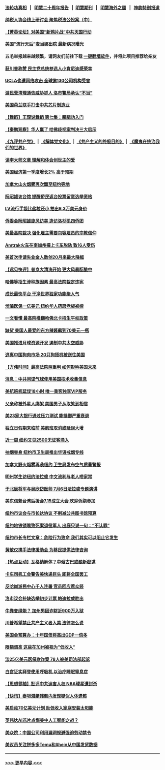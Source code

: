 #### [法轮功真相](https://github.com/gfw-breaker/truth/blob/master/README.md?t=0) &nbsp;&nbsp;|&nbsp;&nbsp; [明慧二十周年报告](https://github.com/gfw-breaker/mh-reports/blob/master/README.md?t=0) &nbsp;&nbsp;|&nbsp;&nbsp;[明慧期刊](https://github.com/gfw-breaker/mh-qikan) &nbsp;&nbsp;|&nbsp;&nbsp; [明慧海外之窗](https://github.com/gfw-breaker/mh-news/blob/master/README.md?t=0) &nbsp;&nbsp;|&nbsp;&nbsp; [神韵特别报道](https://github.com/gfw-breaker/mh-news/blob/master/shenyun.md?t=0)
#### [纳税人协会线上研讨会 聚焦税法公投案（中）](../pages/nsc412/n14025318.md?t=06300943) 
#### [【菁英论坛】对美国“新鸦片战”中共灭国行动](../pages/nsc412/n14025266.md?t=06300943) 
#### [美国“流行天后”麦当娜出院 最新病况曝光](../pages/nsc412/n14025168.md?t=06300943) 
#### 五毛举报越来越频繁，请网友们前往下载 [一键翻墙软件](https://github.com/gfw-breaker/ssr-accounts)，并将此项目推荐给亲友
#### [获川普称赞 民主党总统参选人小肯尼迪感荣幸](../pages/nsc412/n14025023.md?t=06300943) 
#### [UCLA也遭网络攻击 全球逾130公司机构受害](../pages/nsc412/n14025307.md?t=06300943) 
#### [游民营清理通告威胁抓人 洛市警局承认“不当”](../pages/nsc412/n14025258.md?t=06300943) 
#### [美国荷兰联手打击中共芯片制造业](../pages/nsc412/n14025247.md?t=06300943) 
#### [【舞蹈】王琛说舞蹈 第七集：腰腿功入门](../pages/nsc412/n14025043.md?t=06300943) 
#### [【秦鹏观察】华人赢了 哈佛歧视案判决三大启示](../pages/nsc412/n14025233.md?t=06300943) 
#### [《九评共产党》](https://github.com/begood0513/9ping.md/blob/master/README.md) &nbsp;|&nbsp; [《解体党文化》](../../../../jtdwh.md/blob/master/README.md)  &nbsp;|&nbsp; [《共产主义的终极目的》](../../../../gczydzjmd.md/blob/master/README.md) &nbsp;|&nbsp; [《魔鬼在统治我们的世界》](../../../../mgztzwmdsj.md/blob/master/README.md) 
#### [读李大师文章 理解和体会创世主的爱](../pages/nsc412/n14024375.md?t=06300943) 
#### [美国经济第一季度增长2% 高于预期](../pages/nsc412/n14025245.md?t=06300943) 
#### [加拿大山火烟雾再次飘至纽约等地](../pages/nsc412/n14025175.md?t=06300943) 
#### [阮昭雄访台馆 提醒侨民返台投票留意选举资格](../pages/nsc412/n14025244.md?t=06300943) 
#### [LV流行手袋比盐粒还小 拍出6.3万美元身价](../pages/nsc412/n14025129.md?t=06300943) 
#### [侨委会阮昭雄旋风访美 造访洛杉矶四侨团](../pages/nsc412/n14025230.md?t=06300943) 
#### [美最高院裁决 强化雇主需要包容雇员的宗教信仰](../pages/nsc412/n14025113.md?t=06300943) 
#### [Amtrak火车在南加州撞上卡车脱轨 致16人受伤](../pages/nsc412/n14025159.md?t=06300943) 
#### [美首次申请失业金人数创20月来最大降幅](../pages/nsc412/n14025042.md?t=06300943) 
#### [【远见快评】普京大清洗开始 更大风暴酝酿中](../pages/nsc412/n14025028.md?t=06300943) 
#### [哈佛等招生涉种族因素 最高法院裁定违宪](../pages/nsc412/n14025044.md?t=06300943) 
#### [成长最快平台 干净世界独家功能聚人气](../pages/nsc412/n14024615.md?t=06300943) 
#### [涉骗医保一亿美元 纽约华人药房老板被控](../pages/nsc412/n14024616.md?t=06300943) 
#### [一文看懂 最高院推翻哈佛北卡招生平权政策](../pages/nsc412/n14025099.md?t=06300943) 
#### [缺货 美国人最爱的东方辣酱飙到70美元一瓶](../pages/nsc412/n14025070.md?t=06300943) 
#### [美国推进月球资源开发 遏制中共太空威胁](../pages/nsc412/n14024993.md?t=06300943) 
#### [逃离中国狗肉市场 20只狗搭机被送往美国](../pages/nsc412/n14024399.md?t=06300943) 
#### [【方伟时间】最高法院两重判 如何影响美国未来](../pages/nsc412/n14024526.md?t=06300943) 
#### [消息：中共间谍气球使用美国技术收集信息](../pages/nsc412/n14024759.md?t=06300943) 
#### [美航班机延误18小时 唯一乘客独享VIP服务](../pages/nsc412/n14024347.md?t=06300943) 
#### [父亲称被外星人绑架 美国男子从取笑到相信](../pages/nsc412/n14024670.md?t=06300943) 
#### [美23家大银行通过压力测试 能抵御严重衰退](../pages/nsc412/n14024622.md?t=06300943) 
#### [独立日假期来临前 美航班取消或延误大增](../pages/nsc412/n14024527.md?t=06300943) 
#### [近一周 纽约又见2500无证客涌入](../pages/nsc412/n14024640.md?t=06300943) 
#### [抽烟害身 纽约市卫生局推出华语戒烟专线](../pages/nsc412/n14024636.md?t=06300943) 
#### [加拿大野火烟雾再袭纽约 卫生局发布空气质量警报](../pages/nsc412/n14024618.md?t=06300943) 
#### [明州学生访纽约法拉盛 中文流利与老人唠家常](../pages/nsc412/n14024630.md?t=06300943) 
#### [于北辰将军与吴欣岱医师 7月6日法拉盛专题演讲](../pages/nsc412/n14024645.md?t=06300943) 
#### [美东信赖台湾后援会7.15成立大会 欢迎侨胞参加](../pages/nsc412/n14024625.md?t=06300943) 
#### [纽约市议会与市长达协议 不削减公共图书馆预算](../pages/nsc412/n14024643.md?t=06300943) 
#### [纽约地铁锁喉致死案退役军人 出庭只说一句：“不认罪”](../pages/nsc412/n14024628.md?t=06300943) 
#### [纽约市长专栏文章：危险行为致命 我们其实可以阻止它发生](../pages/nsc412/n14024647.md?t=06300943) 
#### [黄敏仪携手法律援助会 为移民提供法律咨询](../pages/nsc412/n14024623.md?t=06300943) 
#### [【热点互动】瓦格纳解体？中俄古巴或酿新密谋](../pages/nsc412/n14024508.md?t=06300943) 
#### [卡车司机工会警告美快递巨头 即将全国罢工](../pages/nsc412/n14024536.md?t=06300943) 
#### [反哈岗游民中心千人连署 官员回应惹众怒](../pages/nsc412/n14024591.md?t=06300943) 
#### [洛市议会补缺选举初步计票 帕迪拉或胜出](../pages/nsc412/n14024578.md?t=06300943) 
#### [牛粪变绿能？ 加州男因诈财近900万入狱](../pages/nsc412/n14024570.md?t=06300943) 
#### [川普希望禁止共产主义者入美 法律怎么说](../pages/nsc412/n14024328.md?t=06300943) 
#### [美国会预算办：十年国债将高出GDP一倍多](../pages/nsc412/n14024420.md?t=06300943) 
#### [限额调高 这些在加州被视为“低收入”](../pages/nsc412/n14024552.md?t=06300943) 
#### [涉25亿美元医保欺诈案 78人被美司法部起诉](../pages/nsc412/n14024446.md?t=06300943) 
#### [白宫证实拜登使用呼吸机 以治疗睡眠窒息症](../pages/nsc412/n14024431.md?t=06300943) 
#### [【思想领袖】批评中共迫害人权 NBA球星遭封杀](../pages/nsc412/n13997987.md?t=06300943) 
#### [【快讯】泰坦潜艇残骸内发现疑似人体遗骸](../pages/nsc412/n14024456.md?t=06300943) 
#### [美启动70亿美元计划 助低收入家庭安装太阳能](../pages/nsc412/n14024404.md?t=06300943) 
#### [英伟达AI芯片点燃美中人工智能之战？](../pages/nsc412/n14024381.md?t=06300943) 
#### [美众院：中国公司利用漏洞规避强迫劳动禁令](../pages/nsc412/n14024344.md?t=06300943) 
#### [美议员关注拼多多Temu和Shein从中国发货数据](../pages/nsc412/n14024400.md?t=06300943) 

----
#### [ >>> 更早内容 <<< ](../indexes/nsc412-earlier.md)
